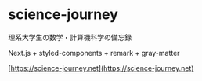 # science-journey

理系大学生の数学・計算機科学の備忘録

Next.js + styled-components + remark + gray-matter

[https://science-journey.net](https://science-journey.net)
